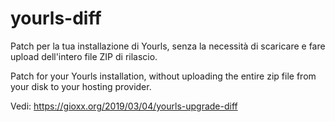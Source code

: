 # yourls-diff

Patch per la tua installazione di Yourls, senza la necessità di scaricare e fare upload dell'intero file ZIP di rilascio.

Patch for your Yourls installation, without uploading the entire zip file from your disk to your hosting provider.

Vedi: https://gioxx.org/2019/03/04/yourls-upgrade-diff